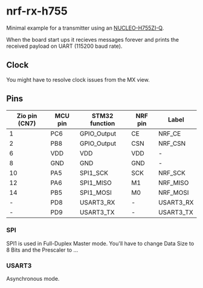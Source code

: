 # nrf-rx-h755
Minimal example for a transmitter using an [NUCLEO-H755ZI-Q](https://www.st.com/resource/en/user_manual/um2408-stm32h7-nucleo144-boards-mb1363-stmicroelectronics.pdf).  

When the board start ups it recieves messages forever and prints the received payload on UART (115200 baud rate).

## Clock
You might have to resolve clock issues from the MX view.

## Pins

| Zio pin (CN7) | MCU pin | STM32 function | NRF pin | Label     |
|---------------|---------|----------------|---------|-----------|
| 1             | PC6     | GPIO_Output    | CE      | NRF_CE    |
| 2             | PB8     | GPIO_Output    | CSN     | NRF_CSN   |
| 6             | VDD     | VDD            | VDD     | -         |
| 8             | GND     | GND            | GND     | -         |
| 10            | PA5     | SPI1_SCK       | SCK     | NRF_SCK   |
| 12            | PA6     | SPI1_MISO      | M1      | NRF_MISO  |
| 14            | PB5     | SPI1_MOSI      | M0      | NRF_MOSI  |
| -             | PD8     | USART3_RX      | -       | USART3_RX |
| -             | PD9     | USART3_TX      | -       | USART3_TX |

### SPI
SPI1 is used in Full-Duplex Master mode. You'll have to change Data Size to 8 Bits and the Prescaler to ...

### USART3
Asynchronous mode.
